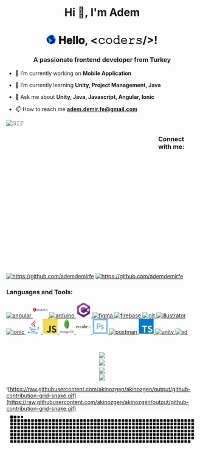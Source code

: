 <h1 align="center">Hi 👋, I'm Adem</h1>
<h1 align="center">
  <img src="https://github.com/StarLordBerke4/StarLordBerke4/blob/main/GIF/Earth.gif">
  𝐇𝐞𝐥𝐥𝐨, &lt;𝚌𝚘𝚍𝚎𝚛𝚜/&gt;!
</h1>
<h3 align="center">A passionate frontend developer from Turkey</h3>

- 🔭 I’m currently working on **Mobile Application**

- 🌱 I’m currently learning **Unity, Project Management, Java**

- 💬 Ask me about **Unity, Java, Javascript, Angular, Ionic**

- 📫 How to reach me **adem.demir.fe@gmail.com**


 <a target="_blank"><img align="left" height="400" width="400" alt="𝙶𝙸𝙵" src="https://github.com/JayantGoel001/JayantGoel001/blob/master/GIF/github.gif"></a>
<br/>

<h3 align="left">Connect with me:</h3>
<p align="left">
<a href="https://www.linkedin.com/in/ademdemirfe/" target="blank"><img align="center" src="https://raw.githubusercontent.com/rahuldkjain/github-profile-readme-generator/master/src/images/icons/Social/linked-in-alt.svg" alt="https://github.com/ademdemirfe" height="30" width="40" /></a>
<a href="https://www.instagram.com/adem.fe.23/" target="blank"><img align="center" src="https://raw.githubusercontent.com/rahuldkjain/github-profile-readme-generator/master/src/images/icons/Social/instagram.svg" alt="https://github.com/ademdemirfe" height="30" width="40" /></a>
</p>

<h3 align="left">Languages and Tools:</h3>
<p align="left"> <a href="https://angular.io" target="_blank" rel="noreferrer"> <img src="https://angular.io/assets/images/logos/angular/angular.svg" alt="angular" width="40" height="40"/> </a> <a href="https://angular.io" target="_blank" rel="noreferrer"> <img src="https://raw.githubusercontent.com/devicons/devicon/master/icons/angularjs/angularjs-original-wordmark.svg" alt="angularjs" width="40" height="40"/> </a> <a href="https://www.arduino.cc/" target="_blank" rel="noreferrer"> <img src="https://cdn.worldvectorlogo.com/logos/arduino-1.svg" alt="arduino" width="40" height="40"/> </a> <a href="https://www.w3schools.com/cs/" target="_blank" rel="noreferrer"> <img src="https://raw.githubusercontent.com/devicons/devicon/master/icons/csharp/csharp-original.svg" alt="csharp" width="40" height="40"/> </a> <a href="https://www.figma.com/" target="_blank" rel="noreferrer"> <img src="https://www.vectorlogo.zone/logos/figma/figma-icon.svg" alt="figma" width="40" height="40"/> </a> <a href="https://firebase.google.com/" target="_blank" rel="noreferrer"> <img src="https://www.vectorlogo.zone/logos/firebase/firebase-icon.svg" alt="firebase" width="40" height="40"/> </a> <a href="https://git-scm.com/" target="_blank" rel="noreferrer"> <img src="https://www.vectorlogo.zone/logos/git-scm/git-scm-icon.svg" alt="git" width="40" height="40"/> </a> <a href="https://www.adobe.com/in/products/illustrator.html" target="_blank" rel="noreferrer"> <img src="https://www.vectorlogo.zone/logos/adobe_illustrator/adobe_illustrator-icon.svg" alt="illustrator" width="40" height="40"/> </a> <a href="https://ionicframework.com" target="_blank" rel="noreferrer"> <img src="https://upload.wikimedia.org/wikipedia/commons/d/d1/Ionic_Logo.svg" alt="ionic" width="40" height="40"/> </a> <a href="https://www.java.com" target="_blank" rel="noreferrer"> <img src="https://raw.githubusercontent.com/devicons/devicon/master/icons/java/java-original.svg" alt="java" width="40" height="40"/> </a> <a href="https://developer.mozilla.org/en-US/docs/Web/JavaScript" target="_blank" rel="noreferrer"> <img src="https://raw.githubusercontent.com/devicons/devicon/master/icons/javascript/javascript-original.svg" alt="javascript" width="40" height="40"/> </a> <a href="https://www.mongodb.com/" target="_blank" rel="noreferrer"> <img src="https://raw.githubusercontent.com/devicons/devicon/master/icons/mongodb/mongodb-original-wordmark.svg" alt="mongodb" width="40" height="40"/> </a> <a href="https://nodejs.org" target="_blank" rel="noreferrer"> <img src="https://raw.githubusercontent.com/devicons/devicon/master/icons/nodejs/nodejs-original-wordmark.svg" alt="nodejs" width="40" height="40"/> </a> <a href="https://www.photoshop.com/en" target="_blank" rel="noreferrer"> <img src="https://raw.githubusercontent.com/devicons/devicon/master/icons/photoshop/photoshop-line.svg" alt="photoshop" width="40" height="40"/> </a> <a href="https://postman.com" target="_blank" rel="noreferrer"> <img src="https://www.vectorlogo.zone/logos/getpostman/getpostman-icon.svg" alt="postman" width="40" height="40"/> </a> <a href="https://www.typescriptlang.org/" target="_blank" rel="noreferrer"> <img src="https://raw.githubusercontent.com/devicons/devicon/master/icons/typescript/typescript-original.svg" alt="typescript" width="40" height="40"/> </a> <a href="https://unity.com/" target="_blank" rel="noreferrer"> <img src="https://www.vectorlogo.zone/logos/unity3d/unity3d-icon.svg" alt="unity" width="40" height="40"/> </a> <a href="https://www.adobe.com/products/xd.html" target="_blank" rel="noreferrer"> <img src="https://cdn.worldvectorlogo.com/logos/adobe-xd.svg" alt="xd" width="40" height="40"/> </a> </p>
<br>

<p align="center">
<a href="https://github.com/AdemDemirFE">
<a href="https://github.com/AdemDemirFE?tab=repositories">
<img src="https://badges.pufler.dev/repos/AdemDemirFE?style=flat-square&color=7d8cbe&logo=github"></a> <br>
<a href="https://github.com/AdemDemirFE?tab=followers"><img src="https://img.shields.io/github/followers/e-k-eyupoglu?style=social"></a> <br>
<a href="https://github.com/AdemDemirFE"><img align=center src="https://github-readme-stats.vercel.app/api?username=AdemDemirFE&show_icons=true&theme=custom&bg_color=111111&text_color=ffffff&icon_color=7d8cbe&title_color=7d8cbe&border_color=7d8cbe" width=500></a> <br>
<a href="https://github.com/AdemDemirFE"><img align=center src="https://github-readme-streak-stats.herokuapp.com/?user=e-k-eyupoglu&background=111111&text_color=ffffff&fire=7d8cbe&sideNums=7d8cbe&border=7d8cbe&dates=ffffff&currStreakNum=7d8cbe&ring=7d8cbe&stroke=7d8cbe&currStreakLabel=7d8cbe&sideLabels=7d8cbe" width=500></a>

  
![https://raw.githubusercontent.com/akinozgen/akinozgen/output/github-contribution-grid-snake.gif](https://raw.githubusercontent.com/akinozgen/akinozgen/output/github-contribution-grid-snake.gif)
![](https://github.com/Platane/snk/raw/output/github-contribution-grid-snake.svg)
